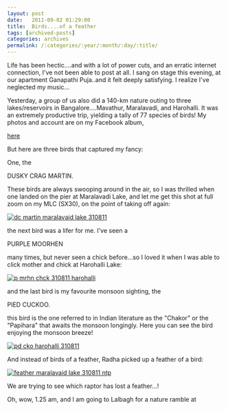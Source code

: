 ```yaml
---
layout: post
date:	2011-09-02 01:29:00
title:  Birds....of a feather
tags: [archived-posts]
categories: archives
permalink: /:categories/:year/:month/:day/:title/
---
```

Life has been hectic....and with a lot of power cuts, and an erratic internet connection, I've not been able to post at all. I sang on stage this evening, at our apartment Ganapathi Puja..and it felt deeply satisfying. I realize I've neglected my music...

Yesterday, a group of us also did a 140-km nature outing to three lakes/reservoirs in Bangalore....Mavathur, Maralavadi, and Harohalli. It was an extremely productive trip, yielding a tally of 77 species of birds! My photos and account are on my Facebook album,

<a href="http://www.facebook.com/media/set/?set=a.10150280349618878.345981.587058877&amp;type=1"> here </a>


But here are  three birds that captured my fancy:

One, the

DUSKY CRAG MARTIN.

These birds are always swooping around in the air, so I was thrilled when one landed on the pier at Maralavadi Lake, and let me get this shot at full zoom on my MLC (SX30), on the point of taking off again:


<a href="http://s1142.photobucket.com/albums/n602/Deepapctrsglr/?action=view&amp;current=IMG_6846.jpg" target="_blank"><img src="http://i1142.photobucket.com/albums/n602/Deepapctrsglr/IMG_6846.jpg" border="0" alt="dc martin maralavaid lake 310811"></a>


the next bird was a lifer for me. I've seen a

PURPLE MOORHEN

many times, but never seen a chick before...so I loved it when I was able to click mother and chick at Harohalli Lake:


<a href="http://s1142.photobucket.com/albums/n602/Deepapctrsglr/?action=view&amp;current=IMG_6873.jpg" target="_blank"><img src="http://i1142.photobucket.com/albums/n602/Deepapctrsglr/IMG_6873.jpg" border="0" alt="p mrhn chck 310811 harohalli"></a>

and the last bird is my favourite monsoon sighting, the

PIED CUCKOO.

this bird is the one referred to in Indian literature as the "Chakor" or the "Papihara" that awaits the monsoon longingly. Here you can see the bird enjoying the monsoon breeze!


<a href="http://s1142.photobucket.com/albums/n602/Deepapctrsglr/?action=view&amp;current=IMG_6823.jpg" target="_blank"><img src="http://i1142.photobucket.com/albums/n602/Deepapctrsglr/IMG_6823.jpg" border="0" alt="pd cko harohalli 310811"></a>


And instead of birds of a feather, Radha picked up a feather of a bird:


<a href="http://s1142.photobucket.com/albums/n602/Deepapctrsglr/?action=view&amp;current=IMG_6810.jpg" target="_blank"><img src="http://i1142.photobucket.com/albums/n602/Deepapctrsglr/IMG_6810.jpg" border="0" alt="feather maralavaid lake 310811 ntp"></a>


We are trying to see which raptor has lost a feather...!

Oh, wow, 1.25 am, and I am going to Lalbagh for a nature ramble at
